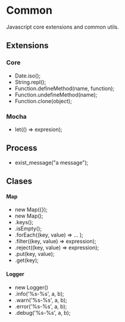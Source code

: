# Common
Javascript core extensions and common utils.

## Extensions
### Core
* Date.iso();
* String.repl();
* Function.defineMethod(name, function);
* Function.undefineMethod(name);
* Function.clone(object);

### Mocha
* let(() => expresion);

## Process
* exist_message("a message");

## Clases
#### Map
* new Map({});
* new Map();
* .keys();
* .isEmpty();
* .forEach((key, value) => ... );
* .filter((key, value) => expression);
* .reject((key, value) => expression);
* .put(key, value);
* .get(key);

#### Logger
* new Logger()
* .info('%s-%s', a, b);
* .warn('%s-%s', a, b);
* .error('%s-%s', a, b);
* .debug('%s-%s', a, b);

